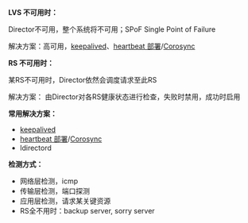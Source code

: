 
**LVS 不可用时：**

Director不可用，整个系统将不可用；SPoF Single Point of Failure

解决方案：高可用，[keepalived](../keepalived.md)、[heartbeat 部署](../heartbeat/heartbeat%20部署.md)/[Corosync](../Corosync.md)

**RS 不可用时：**

某RS不可用时，Director依然会调度请求至此RS

解决方案： 由Director对各RS健康状态进行检查，失败时禁用，成功时启用

**常用解决方案：**

- [keepalived](../keepalived.md)
- [heartbeat 部署](../heartbeat/heartbeat%20部署.md)/[Corosync](../Corosync.md)
- ldirectord

**检测方式：**

- 网络层检测，icmp
- 传输层检测，端口探测
- 应用层检测，请求某关键资源
- RS全不用时：backup server, sorry server
